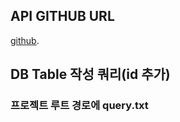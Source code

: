 ## API GITHUB URL
[github](https://github.com/jhboyo/sia-region-rest-api-demo).

## DB Table 작성 쿼리(id 추가)
### 프로젝트 루트 경로에 query.txt